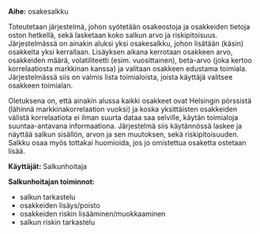 **Aihe:** osakesalkku 

Toteutetaan järjestelmä, johon syötetään osakeostoja ja osakkeiden tietoja oston hetkellä, sekä lasketaan koko salkun arvo ja riskipitoisuus. Järjestelmässä on ainakin aluksi yksi osakesalkku, johon lisätään (käsin) osakkeita yksi kerrallaan. Lisäyksen aikana kerrotaan osakkeen arvo, osakkeiden määrä, volatiliteetti (esim. vuosittainen), beta-arvo (joka kertoo korrelaatiosta markkinan kanssa) ja valitaan osakkeen edustama toimiala. Järjestelmässä siis on valmis lista toimialoista, joista käyttäjä valitsee osakkeen toimialan.

Oletuksena on, että ainakin alussa kaikki osakkeet ovat Helsingin pörssistä (lähinnä markkinakorrelaation vuoksi) ja koska yksittäisten osakkeiden välistä korrelaatiota ei ilman suurta dataa saa selville, käytän toimialoja suuntaa-antavana informaationa. Järjestelmä siis käytännössä laskee ja näyttää salkun sisällön, arvon ja sen muutoksen, sekä riskipitoisuuden. Salkku osaa myös tottakai huomioida, jos jo omistettua osaketta ostetaan lisää.

**Käyttäjät:** Salkunhoitaja

**Salkunhoitajan toiminnot:**
* salkun tarkastelu
* osakkeiden lisäys/poisto
* osakkeiden riskin lisääminen/muokkaaminen
* salkun riskin tarkastelu

